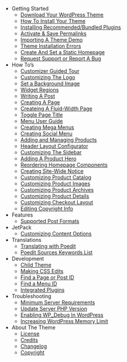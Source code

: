 - Getting Started
  - [Download Your WordPress Theme](download-conj-wordpress-theme.md)
  - [How To Install Your Theme](how-to-install-conj-theme.md)
  - [Installing Recommended/Bundled Plugins](installing-recommended-plugins.md)
  - [Activate & Save Permalinks](activate-and-save-permalinks.md)
  - [Importing A Theme Demo](importing-conj-theme-demo-data.md)
  - [Theme Installation Errors](conj-theme-installation-errors.md)
  - [Create And Set a Static Homepage](create-and-set-static-homepage.md)
  - [Request Support or Report A Bug](how-to-request-support.md)
- How To’s
  - [Customizer Guided Tour](customizer-guided-tour.md)
  - [Customizing The Logo](customizing-logo.md)
  - [Set a Background Image](set-background-image.md)
  - [Widget Regions](widget-regions.md)
  - [Writing A Post](writing-post.md)
  - [Creating A Page](creating-page.md)
  - [Createing A Fluid-Width Page](creating-fluid-width-page.md)
  - [Toggle Page Title](toggle-page-title.md)
  - [Menu User Guide](menu-user-guide.md)
  - [Creating Mega Menus](creating-mega-menus.md)
  - [Creating Social Menu](creating-social-menu.md)
  - [Adding and Managing Products](managing-products.md)
  - [Header Layout Configurator](header-layout-configurator.md)
  - [Customizing The Sidebar](customizing-sidebar.md)
  - [Adding A Product Hero](adding-product-hero.md)
  - [Reordering Homepage Components](reordering-homepage-components.md)
  - [Creating Site-Wide Notice](creating-store-notice.md)
  - [Customizing Product Catalog](customizing-product-catalog.md)
  - [Customizing Product Images](customizing-product-images.md)
  - [Customizing Product Archives](customizing-product-archives.md)
  - [Customizing Product Details](customizing-product-details.md)
  - [Customizing Checkout Layout](customizing-checkout-layout.md)
  - [Editing Copyright Info](editing-copyright-info.md)
- Features
  - [Supported Post Formats](supported-post-formats.md)
- JetPack
  - [Customizing Content Options](jetpack-customizing-content-options.md)
- Translations
  - [Translating with Poedit](translating-with-poedit.md)
  - [Poedit Sources Keywords List](poedit-sources-keywords-list.md)
- Development
  - [Child Theme](conj-child-theme.md)
  - [Making CSS Edits](making-css-edits.md)
  - [Find a Page or Post ID](locate-page-id.md)
  - [Find a Menu ID](locate-menu-id.md)
  - [Integrated Plugins](integrated-plugins.md)
- Troubleshooting
  - [Minimum Server Requirements](minimum-server-requirements.md)
  - [Update Server PHP Version](update-server-php-version.md)
  - [Enabling WP_Debug In WordPress](enabling-wp-debug.md)
  - [Increasing WordPress Memory Limit](increasing-wordpress-memory-limit.md)
- About The Theme
  - [License](conj-wordpress-theme-license.md)
  - [Credits](conj-wordpress-theme-credits.md)
  - [Changelog](conj-wordpress-theme-changelog.md)
  - [Copyright](conj-wordpress-theme-copyright.md)
